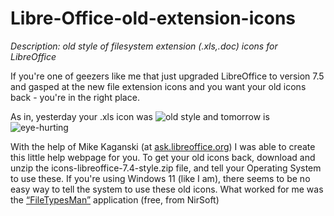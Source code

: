 # Libre-Office-old-extension-icons
*Description: old style of filesystem extension (.xls,.doc) icons for LibreOffice*

If you're one of geezers like me that just upgraded LibreOffice to version 7.5 and gasped at the new file extension icons and you want your old icons back - you're in the right place.

As in, yesterday your .xls icon was ![old style](https://github.com/DrunkenCommie/Libre-Office-old-extension-icons/assets/41784423/23af9e28-0915-4f9c-b2bb-9d136b5e29e5) and tomorrow is ![eye-hurting](https://github.com/DrunkenCommie/Libre-Office-old-extension-icons/assets/41784423/60f5ac7f-5db3-4738-8318-19a0d4253d8d)



With the help of Mike Kaganski (at [ask.libreoffice.org](https://ask.libreoffice.org/t/new-installation-of-libreoffice-installed-horrible-file-extension-icons/91710)) I was able to create this little help webpage for you.
To get your old icons back, download and unzip the icons-libreoffice-7.4-style.zip file, and tell your Operating System to use these.
If you're using Windows 11 (like I am), there seems to be no easy way to tell the system to use these old icons. What worked for me was the [“FileTypesMan”](https://www.nirsoft.net/utils/file_types_manager.html) application (free, from NirSoft)
